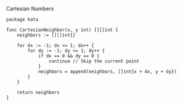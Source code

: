 Cartesian Numbers

    package kata
    
    func CartesianNeighbor(x, y int) [][]int {
        neighbors := [][]int{}
        
        for dx := -1; dx <= 1; dx++ {
            for dy := -1; dy <= 1; dy++ {
                if dx == 0 && dy == 0 {
                    continue // Skip the current point
                }
                neighbors = append(neighbors, []int{x + dx, y + dy})
            }
        }
        
        return neighbors
    }
